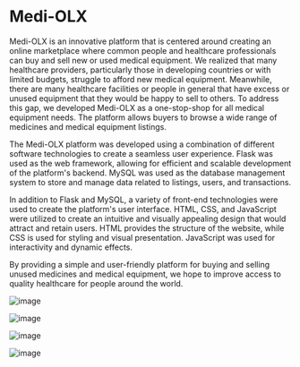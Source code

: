 # Medi-OLX

Medi-OLX is an innovative platform that is centered around creating an online marketplace where common people and healthcare professionals can buy and sell new or used medical equipment.
We realized that many healthcare providers, particularly those in developing countries or with limited budgets, struggle to afford new medical equipment. 
Meanwhile, there are many healthcare facilities or people in general that have excess or unused equipment that they would be happy to sell to others.
To address this gap, we developed Medi-OLX as a one-stop-shop for all medical equipment needs. The platform allows buyers to browse a wide range of medicines and medical equipment listings.

The Medi-OLX platform was developed using a combination of different software technologies to create a seamless user experience. Flask was used as the web framework, allowing for efficient and scalable development of the platform's backend. MySQL was used as the database management system to store and manage data related to listings, users, and transactions.

In addition to Flask and MySQL, a variety of front-end technologies were used to create the platform's user interface. HTML, CSS, and JavaScript were utilized to create an intuitive and visually appealing design that would attract and retain users. HTML provides the structure of the website, while CSS is used for styling and visual presentation. JavaScript was used for interactivity and dynamic effects.

By providing a simple and user-friendly platform for buying and selling unused medicines and medical equipment, we hope to improve access to quality healthcare for people around the world.

![image](https://user-images.githubusercontent.com/100662966/235605978-3dd7a867-cc6d-4a2c-a887-829617d36b25.png)

![image](https://user-images.githubusercontent.com/100662966/235606064-a481b66f-9759-4dba-9f13-63c89f3fcbaa.png)

![image](https://user-images.githubusercontent.com/100662966/235606181-293aea00-d1d0-4e71-a97e-0faa6a236ed7.png)

![image](https://user-images.githubusercontent.com/100662966/235606213-80cc0b92-2b75-434a-9679-29b91a18b4f9.png)
